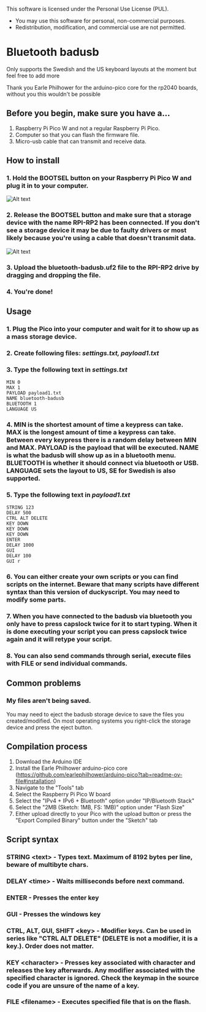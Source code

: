 This software is licensed under the Personal Use License (PUL).

- You may use this software for personal, non-commercial purposes.
- Redistribution, modification, and commercial use are not permitted.

# Bluetooth badusb
Only supports the Swedish and the US keyboard layouts at the moment but feel free to add more

Thank you Earle Philhower for the arduino-pico core for the rp2040 boards, without you this wouldn't be possible

## Before you begin, make sure you have a...
1. Raspberry Pi Pico W and not a regular Raspberry Pi Pico.
2. Computer so that you can flash the firmware file.
3. Micro-usb cable that can transmit and receive data.

## How to install
### 1. Hold the BOOTSEL button on your Raspberry Pi Pico W and plug it in to your computer.
![Alt text](https://www.petecodes.co.uk/wp-content/uploads/2022/07/20220706_1206182-5.jpg " ")
### 2. Release the BOOTSEL button and make sure that a storage device with the name RPI-RP2 has been connected. If you don't see a storage device it may be due to faulty drivers or most likely because you're using a cable that doesn't transmit data.
![Alt text](https://startingelectronics.org/tutorials/raspberry-PI/easiest-way-to-start-using-a-raspberry-PI-pico/pico-folder-windows.jpg " ")
### 3. Upload the bluetooth-badusb.uf2 file to the RPI-RP2 drive by dragging and dropping the file.
### 4. You're done!
## Usage
### 1. Plug the Pico into your computer and wait for it to show up as a mass storage device.
### 2. Create following files: *settings.txt, payload1.txt*
### 3. Type the following text in *settings.txt*
```
MIN 0
MAX 1
PAYLOAD payload1.txt
NAME bluetooth-badusb
BLUETOOTH 1
LANGUAGE US 
```
### 4. MIN is the shortest amount of time a keypress can take. MAX is the longest amount of time a keypress can take. Between every keypress there is a random delay between MIN and MAX. PAYLOAD is the payload that will be executed. NAME is what the badusb will show up as in a bluetooth menu. BLUETOOTH is whether it should connect via bluetooth or USB. LANGUAGE sets the layout to US, SE for Swedish is also supported.
### 5. Type the following text in *payload1.txt*
```
STRING 123
DELAY 500
CTRL ALT DELETE
KEY DOWN
KEY DOWN
KEY DOWN
ENTER
DELAY 1000
GUI
DELAY 100
GUI r
```
### 6. You can either create your own scripts or you can find scripts on the internet. Beware that many scripts have different syntax than this version of duckyscript. You may need to modify some parts.
### 7. When you have connected to the badusb via bluetooth you only have to press capslock twice for it to start typing. When it is done executing your script you can press capslock twice again and it will retype your script.
### 8. You can also send commands through serial, execute files with FILE <filename> or send individual commands.

## Common problems
### My files aren't being saved.
You may need to eject the badusb storage device to save the files you created/modified. On most operating systems you right-click the storage device and press the eject button. 
## Compilation process
1. Download the Arduino IDE
2. Install the Earle Philhower arduino-pico core (https://github.com/earlephilhower/arduino-pico?tab=readme-ov-file#installation)
3. Navigate to the "Tools" tab
4. Select the Raspberry Pi Pico W board
5. Select the "IPv4 + IPv6 + Bluetooth" option under "IP/Bluetooth Stack"
6. Select the "2MB (Sketch: 1MB, FS: 1MB)" option under "Flash Size"
7. Either upload directly to your Pico with the upload button or press the "Export Compiled Binary" button under the "Sketch" tab

## Script syntax
### STRING \<text\> - Types text. Maximum of 8192 bytes per line, beware of multibyte chars.
### DELAY \<time\> - Waits <time> milliseconds before next command.
### ENTER - Presses the enter key
### GUI - Presses the windows key
### CTRL, ALT, GUI, SHIFT \<key\> - Modifier keys. Can be used in series like "CTRL ALT DELETE" (DELETE is not a modifier, it is a key.). Order does not matter. 
### KEY \<character\> - Presses key associated with character and releases the key afterwards. Any modifier associated with the specified character is ignored. Check the keymap in the source code if you are unsure of the name of a key.
### FILE \<filename\> - Executes specified file that is on the flash.
